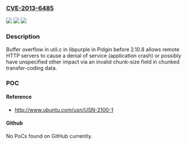 ### [CVE-2013-6485](https://cve.mitre.org/cgi-bin/cvename.cgi?name=CVE-2013-6485)
![](https://img.shields.io/static/v1?label=Product&message=n%2Fa&color=blue)
![](https://img.shields.io/static/v1?label=Version&message=n%2Fa&color=blue)
![](https://img.shields.io/static/v1?label=Vulnerability&message=n%2Fa&color=brighgreen)

### Description

Buffer overflow in util.c in libpurple in Pidgin before 2.10.8 allows remote HTTP servers to cause a denial of service (application crash) or possibly have unspecified other impact via an invalid chunk-size field in chunked transfer-coding data.

### POC

#### Reference
- http://www.ubuntu.com/usn/USN-2100-1

#### Github
No PoCs found on GitHub currently.

